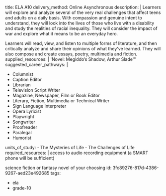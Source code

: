 title: ELA A10
delivery_method: Online Asynchronous
description: |
  Learners will explore and analyze several of the very real challenges that affect teens and adults on a daily basis. With compassion and genuine intent to understand, they will look into the lives of those who live with a disability and study the realities of racial inequality. They will consider the impact of war and explore what it means to be an everyday hero.
  
  Learners will read, view, and listen to multiple forms of literature, and then critically analyze and share their opinions of what they've learned. They will also compose and create essays, poetry, multimedia and fiction.
supplied_resources: |
  'Novel: Megiddo’s Shadow, Arthur Slade'"
suggested_career_pathways: |
  <ul>
  <li>Columnist</li>
  <li>Caption Editor</li>
  <li>Librarian</li>
  <li>Television Script Writer</li>
  <li>Magazine, Newspaper, Film or Book Editor</li>
  <li>Literary, Fiction, Multimedia or Technical Writer</li>
  <li>Sign Language Interpreter</li>
  <li>Opera Lyricist</li>
  <li>Playwright</li>
  <li>Songwriter</li>
  <li>Proofreader</li>
  <li>Paralegal</li>
  <li>Humorist</li>
  </ul>
units_of_study:
  - The Mysteries of Life
  - The Challenges of Life
required_resources: |
  access to audio recording equipment (a SMART phone will be sufficient)
  
  science fiction or fantasy novel of your choosing
id: 3fc89276-817d-4386-9267-aed23e492685
tags:
  - ela
  - grade-10

